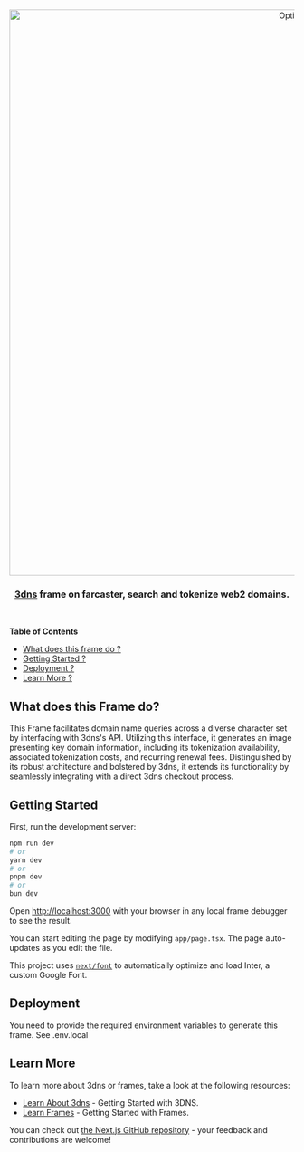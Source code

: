 <div align="center">
  <br />
  <br />
  <a href="https://3dns.box"><img alt="Optimism" src="https://magenta-hollow-tiglon-795.mypinata.cloud/ipfs/Qmf6HDPzGJjcWT1g8tp2gdduTHNFPUwrrvoN4St7rR8wSV" width=1000></a>
  <br />
  <h3><a href="https://3dns.box">3dns</a> frame on farcaster, search and tokenize web2 domains.</h3>
  <br />
</div>

**Table of Contents**

- [What does this frame do ?](#what-does-this-frame-do)
- [Getting Started ?](#getting-started)
- [Deployment ?](#deployment)
- [Learn More ?](#learn-more)


## What does this Frame do? 
This Frame facilitates domain name queries across a diverse character set by interfacing with 3dns's API. Utilizing this interface, it generates an image presenting key domain information, including its tokenization availability, associated tokenization costs, and recurring renewal fees. Distinguished by its robust architecture and bolstered by 3dns, it extends its functionality by seamlessly integrating with a direct 3dns checkout process.

## Getting Started

First, run the development server:

```bash
npm run dev
# or
yarn dev
# or
pnpm dev
# or
bun dev
```

Open [http://localhost:3000](http://localhost:3000) with your browser in any local frame debugger to see the result.

You can start editing the page by modifying `app/page.tsx`. The page auto-updates as you edit the file.

This project uses [`next/font`](https://nextjs.org/docs/basic-features/font-optimization) to automatically optimize and load Inter, a custom Google Font.

## Deployment
You need to provide the required environment variables to generate this frame. See .env.local

## Learn More

To learn more about 3dns or frames, take a look at the following resources:

- [Learn About 3dns](https://docs.3dns.box/3dns/product-overview/getting-started-with-3dns) - Getting Started with 3DNS.
- [Learn Frames](https://docs.farcaster.xyz/learn/what-is-farcaster/frames) - Getting Started with Frames.

You can check out [the Next.js GitHub repository](https://github.com/vercel/next.js/) - your feedback and contributions are welcome!


